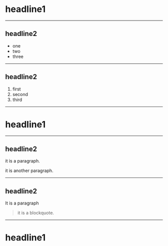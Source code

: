# headline1

-------------

## headline2

* one
* two
* three

----------------------
## headline2

1. first
2. second
3. third
-------------------------

# headline1

--------------------------

## headline2


it is a paragraph.


it is another paragraph.

---------------------

## headline2

It is a paragraph

> it is a blockquote.

------------------------

# headline1

